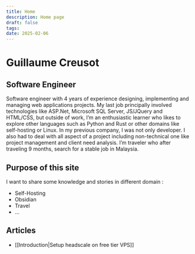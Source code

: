 ```yaml
---
title: Home
description: Home page
draft: false
tags: 
date: 2025-02-06
---
```


# Guillaume Creusot
## Software Engineer

Software engineer with 4 years of experience designing, implementing and managing web applications projects. My last job principally involved technologies like ASP.Net, Microsoft SQL Server, JS/JQuery and HTML/CSS, but outside of work, I’m an enthusiastic learner who likes to explore other languages such as Python and Rust or other domains like self-hosting or Linux. In my previous company, I was not only developer. I also had to deal with all aspect of a project including non-technical one like project management and client need analysis. I’m traveler who after traveling 9 months, search for a stable job in Malaysia.

## Purpose of this site

I want to share some knowledge and stories in different domain :
- Self-Hosting
- Obsidian
- Travel
- ...

## Articles
- [[Introduction|Setup headscale on free tier VPS]]

